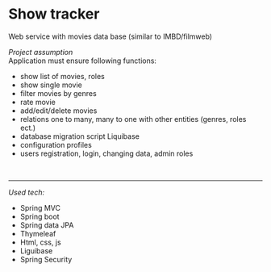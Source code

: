 # Show tracker
Web service with movies data base (similar to IMBD/filmweb) 

*Project assumption* <br>
Application must ensure following functions:
* show list of movies, roles
* show single movie
* filter movies by genres
* rate movie
* add/edit/delete movies
* relations one to many, many to one with other entities (genres, roles ect.)<br>
* database migration script Liquibase
* configuration profiles
* users registration, login, changing data, admin roles
</br>

---
*Used tech:*
* Spring MVC
* Spring boot
* Spring data JPA
* Thymeleaf
* Html, css, js
* Liguibase
* Spring Security


